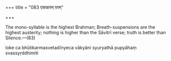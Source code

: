 +++
title = "083 एकाक्षरम् परम्"

+++

The mono-syllable is the highest Brahman; Breath-suspensions are the highest austerity; nothing is higher than the Sāvitrī verse; truth is better than Silence.—(83)


loke ca bhūtikarmasvetadīnyeca vākyāni syuryathā pupyāhaṃ svassyṛddhimiti